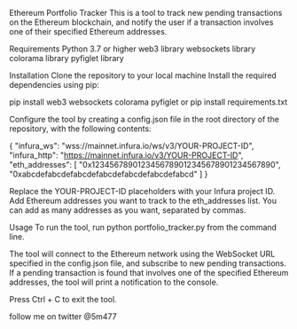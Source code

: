 Ethereum Portfolio Tracker This is a tool to track new pending transactions on the Ethereum blockchain, and notify the user if a transaction involves one of their specified Ethereum addresses.

Requirements 
Python 3.7 or higher 
web3 library 
websockets library 
colorama library 
pyfiglet library

Installation Clone the repository to your local machine Install the required dependencies using pip: 

pip install web3 websockets colorama pyfiglet 
or 
pip install requirements.txt

Configure the tool by creating a config.json file in the root directory of the repository, with the following contents: 

{ 	"infura_ws": "wss://mainnet.infura.io/ws/v3/YOUR-PROJECT-ID", 
	"infura_http": "https://mainnet.infura.io/v3/YOUR-PROJECT-ID", 
	"eth_addresses": [ "0x1234567890123456789012345678901234567890", 
				"0xabcdefabcdefabcdefabcdefabcdefabcdefabcd" ] 
} 

Replace the YOUR-PROJECT-ID placeholders with your Infura project ID. 
Add Ethereum addresses you want to track to the eth_addresses list. You can add as many addresses as you want, separated by commas.

Usage 
To run the tool, run python portfolio_tracker.py from the command line. 

The tool will connect to the Ethereum network using the WebSocket URL specified in the config.json file, and subscribe to new pending transactions. 
If a pending transaction is found that involves one of the specified Ethereum addresses, the tool will print a notification to the console.

Press Ctrl + C to exit the tool.

follow me on twitter @5m477